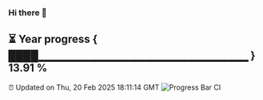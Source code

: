 ### Hi there 👋
⏳ Year progress { ████▁▁▁▁▁▁▁▁▁▁▁▁▁▁▁▁▁▁▁▁▁▁▁▁▁▁ } 13.91 %
---
⏰ Updated on Thu, 20 Feb 2025 18:11:14 GMT
![Progress Bar CI](https://github.com/Moyi321/Moyi321/workflows/Progress%20Bar%20CI/badge.svg)
